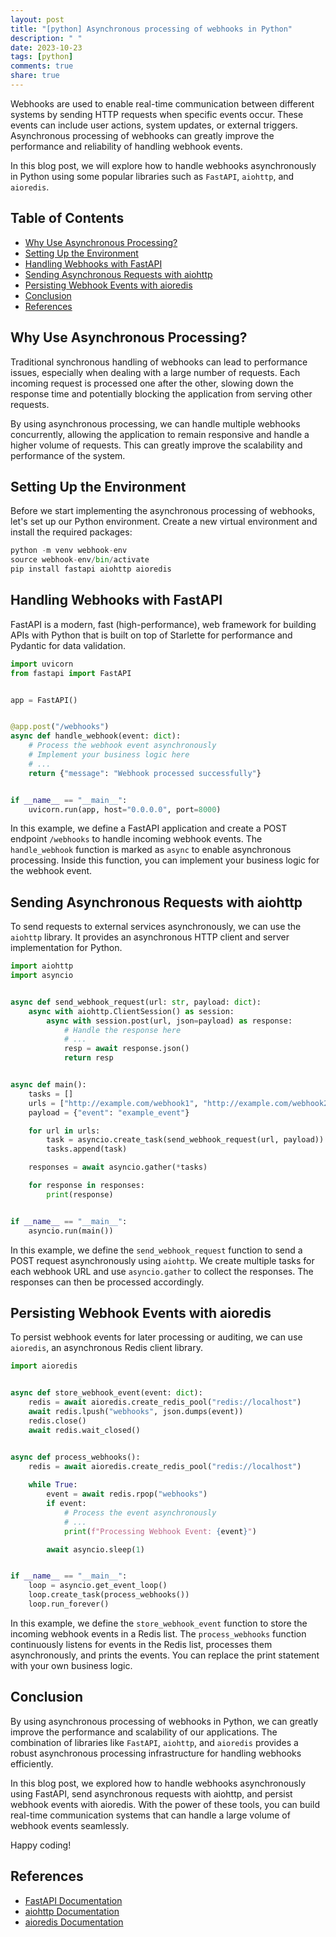 ```yaml
---
layout: post
title: "[python] Asynchronous processing of webhooks in Python"
description: " "
date: 2023-10-23
tags: [python]
comments: true
share: true
---
```


Webhooks are used to enable real-time communication between different systems by sending HTTP requests when specific events occur. These events can include user actions, system updates, or external triggers. Asynchronous processing of webhooks can greatly improve the performance and reliability of handling webhook events.

In this blog post, we will explore how to handle webhooks asynchronously in Python using some popular libraries such as `FastAPI`, `aiohttp`, and `aioredis`.

## Table of Contents
- [Why Use Asynchronous Processing?](#why-use-asynchronous-processing)
- [Setting Up the Environment](#setting-up-the-environment)
- [Handling Webhooks with FastAPI](#handling-webhooks-with-fastapi)
- [Sending Asynchronous Requests with aiohttp](#sending-asynchronous-requests-with-aiohttp)
- [Persisting Webhook Events with aioredis](#persisting-webhook-events-with-aioredis)
- [Conclusion](#conclusion)
- [References](#references)

## Why Use Asynchronous Processing?

Traditional synchronous handling of webhooks can lead to performance issues, especially when dealing with a large number of requests. Each incoming request is processed one after the other, slowing down the response time and potentially blocking the application from serving other requests.

By using asynchronous processing, we can handle multiple webhooks concurrently, allowing the application to remain responsive and handle a higher volume of requests. This can greatly improve the scalability and performance of the system.

## Setting Up the Environment

Before we start implementing the asynchronous processing of webhooks, let's set up our Python environment. Create a new virtual environment and install the required packages:

```python
python -m venv webhook-env
source webhook-env/bin/activate
pip install fastapi aiohttp aioredis
```

## Handling Webhooks with FastAPI

FastAPI is a modern, fast (high-performance), web framework for building APIs with Python that is built on top of Starlette for performance and Pydantic for data validation.

```python
import uvicorn
from fastapi import FastAPI


app = FastAPI()


@app.post("/webhooks")
async def handle_webhook(event: dict):
    # Process the webhook event asynchronously
    # Implement your business logic here
    # ...
    return {"message": "Webhook processed successfully"}


if __name__ == "__main__":
    uvicorn.run(app, host="0.0.0.0", port=8000)
```

In this example, we define a FastAPI application and create a POST endpoint `/webhooks` to handle incoming webhook events. The `handle_webhook` function is marked as `async` to enable asynchronous processing. Inside this function, you can implement your business logic for the webhook event.

## Sending Asynchronous Requests with aiohttp

To send requests to external services asynchronously, we can use the `aiohttp` library. It provides an asynchronous HTTP client and server implementation for Python.

```python
import aiohttp
import asyncio


async def send_webhook_request(url: str, payload: dict):
    async with aiohttp.ClientSession() as session:
        async with session.post(url, json=payload) as response:
            # Handle the response here
            # ...
            resp = await response.json()
            return resp


async def main():
    tasks = []
    urls = ["http://example.com/webhook1", "http://example.com/webhook2"]
    payload = {"event": "example_event"}

    for url in urls:
        task = asyncio.create_task(send_webhook_request(url, payload))
        tasks.append(task)

    responses = await asyncio.gather(*tasks)

    for response in responses:
        print(response)


if __name__ == "__main__":
    asyncio.run(main())
```

In this example, we define the `send_webhook_request` function to send a POST request asynchronously using `aiohttp`. We create multiple tasks for each webhook URL and use `asyncio.gather` to collect the responses. The responses can then be processed accordingly.

## Persisting Webhook Events with aioredis

To persist webhook events for later processing or auditing, we can use `aioredis`, an asynchronous Redis client library.

```python
import aioredis


async def store_webhook_event(event: dict):
    redis = await aioredis.create_redis_pool("redis://localhost")
    await redis.lpush("webhooks", json.dumps(event))
    redis.close()
    await redis.wait_closed()


async def process_webhooks():
    redis = await aioredis.create_redis_pool("redis://localhost")
    
    while True:
        event = await redis.rpop("webhooks")
        if event:
            # Process the event asynchronously
            # ...
            print(f"Processing Webhook Event: {event}")

        await asyncio.sleep(1)


if __name__ == "__main__":
    loop = asyncio.get_event_loop()
    loop.create_task(process_webhooks())
    loop.run_forever()
```

In this example, we define the `store_webhook_event` function to store the incoming webhook events in a Redis list. The `process_webhooks` function continuously listens for events in the Redis list, processes them asynchronously, and prints the events. You can replace the print statement with your own business logic.

## Conclusion

By using asynchronous processing of webhooks in Python, we can greatly improve the performance and scalability of our applications. The combination of libraries like `FastAPI`, `aiohttp`, and `aioredis` provides a robust asynchronous processing infrastructure for handling webhooks efficiently.

In this blog post, we explored how to handle webhooks asynchronously using FastAPI, send asynchronous requests with aiohttp, and persist webhook events with aioredis. With the power of these tools, you can build real-time communication systems that can handle a large volume of webhook events seamlessly.

Happy coding!

## References

- [FastAPI Documentation](https://fastapi.tiangolo.com/)
- [aiohttp Documentation](https://docs.aiohttp.org/)
- [aioredis Documentation](https://aioredis.readthedocs.io/)